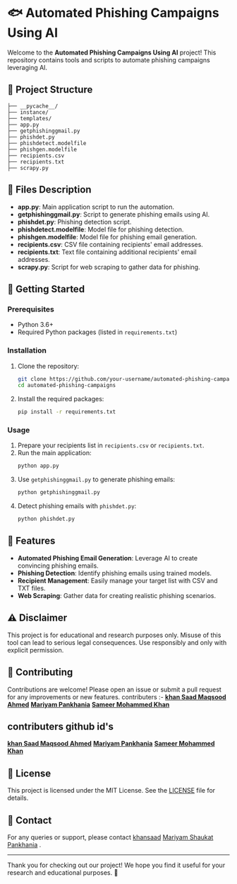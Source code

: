 

# 🐟 Automated Phishing Campaigns Using AI

Welcome to the **Automated Phishing Campaigns Using AI** project! This repository contains tools and scripts to automate phishing campaigns leveraging AI.

## 📂 Project Structure

```
├── __pycache__/
├── instance/
├── templates/
├── app.py
├── getphishinggmail.py
├── phishdet.py
├── phishdetect.modelfile
├── phishgen.modelfile
├── recipients.csv
├── recipients.txt
├── scrapy.py
```

## 📑 Files Description

- **app.py**: Main application script to run the automation.
- **getphishinggmail.py**: Script to generate phishing emails using AI.
- **phishdet.py**: Phishing detection script.
- **phishdetect.modelfile**: Model file for phishing detection.
- **phishgen.modelfile**: Model file for phishing email generation.
- **recipients.csv**: CSV file containing recipients' email addresses.
- **recipients.txt**: Text file containing additional recipients' email addresses.
- **scrapy.py**: Script for web scraping to gather data for phishing.

## 🚀 Getting Started

### Prerequisites

- Python 3.6+
- Required Python packages (listed in `requirements.txt`)

### Installation

1. Clone the repository:
   ```sh
   git clone https://github.com/your-username/automated-phishing-campaigns.git
   cd automated-phishing-campaigns
   ```

2. Install the required packages:
   ```sh
   pip install -r requirements.txt
   ```

### Usage

1. Prepare your recipients list in `recipients.csv` or `recipients.txt`.
2. Run the main application:
   ```sh
   python app.py
   ```
3. Use `getphishinggmail.py` to generate phishing emails:
   ```sh
   python getphishinggmail.py
   ```
4. Detect phishing emails with `phishdet.py`:
   ```sh
   python phishdet.py
   ```

## 🌟 Features

- **Automated Phishing Email Generation**: Leverage AI to create convincing phishing emails.
- **Phishing Detection**: Identify phishing emails using trained models.
- **Recipient Management**: Easily manage your target list with CSV and TXT files.
- **Web Scraping**: Gather data for creating realistic phishing scenarios.

## ⚠️ Disclaimer

This project is for educational and research purposes only. Misuse of this tool can lead to serious legal consequences. Use responsibly and only with explicit permission.

## 🤝 Contributing

Contributions are welcome! Please open an issue or submit a pull request for any improvements or new features.
contributers :-  [**khan Saad Maqsood Ahmed**](mailto:khansaad1275@gmail.com)
                 [**Mariyam Pankhania**](mailto:ms.pankhania@gmail.com)
                 [**Sameer Mohammed Khan**](mailto:ksameer7148@gmail.com)


## contributers github id's
[**khan Saad Maqsood Ahmed**](https://github.com/khansaad1275)
[**Mariyam Pankhania**]()
[**Sameer Mohammed Khan**](https://github.com/Xlar8)


## 📜 License

This project is licensed under the MIT License. See the [LICENSE](LICENSE) file for details.

## 📧 Contact

For any queries or support, please contact [khansaad](mailto:khansaad1275@gmail.com) [Mariyam Shaukat Pankhania](mailto:ms.pankhania@gmail.com) .

---

Thank you for checking out our project! We hope you find it useful for your research and educational purposes. 🚀
